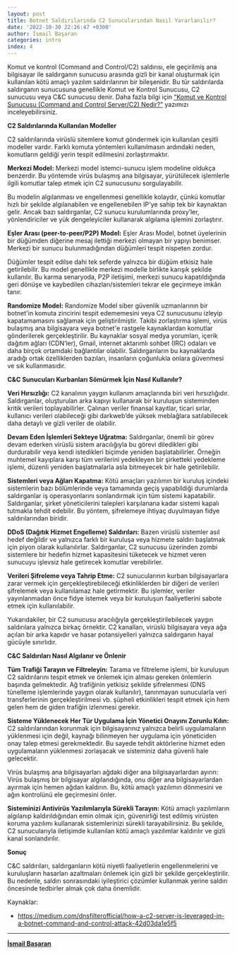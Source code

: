 ```yaml
---
layout: post
title: Botnet Saldırılarında C2 Sunucularından Nasıl Yararlanılır?
date: '2022-10-30 22:26:47 +0300'
author: İsmail Başaran
categories: intro
index: 4
---
```


Komut ve kontrol (Command and Control/C2) saldırısı, ele geçirilmiş ana bilgisayar ile saldırganın sunucusu arasında gizli bir kanal oluşturmak için kullanılan kötü amaçlı yazılım saldırılarının bir bileşenidir. Bu tür saldırılarda saldırganın sunucusuna genellikle Komut ve Kontrol Sunucusu, C2 sunucusu veya C&C sunucusu denir. Daha fazla bilgi için [“Komut ve Kontrol Sunucusu (Command and Control Server/C2) Nedir?”](https://www.aucyberclub.org/cybercamp/intro/2022/10/30/KomutveKontrolSunucusuNedir.html) yazımızı inceleyebilirsiniz.

**C2 Saldırılarında Kullanılan Modeller**

C2 saldırılarında virüslü sitemlere komut göndermek için kullanılan çeşitli modeller vardır. Farklı komuta yöntemleri kullanılmasın ardındaki neden, komutların geldiği yerin tespit edilmesini zorlaştırmaktır.

**Merkezi Model:** Merkezi model istemci-sunucu işlem modeline oldukça benzerdir. Bu yöntemde virüs bulaşmış ana bilgisayar, yürütülecek işlemlerle ilgili komutlar talep etmek için C2 sunucusunu sorgulayabilir.

Bu modelin algılanması ve engellenmesi genellikle kolaydır, çünkü komutlar hızlı bir şekilde algılanabilen ve engellenebilen IP'ye sahip tek bir kaynaktan gelir. Ancak bazı saldırganlar, C2 sunucu kurulumlarında proxy’ler, yönlendiriciler ve yük dengeleyiciler kullanarak algılama işlemini zorlaştırır.

**Eşler Arası (peer-to-peer/P2P) Model:** Eşler Arası Model, botnet üyelerinin bir düğümden diğerine mesaj ilettiği merkezi olmayan bir yapıyı benimser. Merkezi bir sunucu bulunmadığından düğümleri tespit nispeten zordur.

Düğümler tespit edilse dahi tek seferde yalnızca bir düğüm etkisiz hale getirilebilir. Bu model genellikle merkezi modelle birlikte karışık şekilde kullanılır. Bu karma senaryoda, P2P iletişimi, merkezi sunucu kapatıldığında geri dönüşe ve kaybedilen cihazları/sistemleri tekrar ele geçirmeye imkân tanır.

**Randomize Model:** Randomize Model siber güvenlik uzmanlarının bir botnet'in komuta zincirini tespit edememesini veya C2 sunucusunu izleyip kapatamamasını sağlamak için geliştirilmiştir. Takibi zorlaştırma işlemi, virüs bulaşmış ana bilgisayara veya botnet'e rastgele kaynaklardan komutlar gönderilerek gerçekleştirilir. Bu kaynaklar sosyal medya yorumları, içerik dağıtım ağları (CDN’ler), Gmail, internet aktarımlı sohbet (IRC) odaları ve daha birçok ortamdaki bağlantılar olabilir. Saldırganların bu kaynaklarda aradığı ortak özelliklerden bazıları, insanların çoğunlukla onlara güvenmesi ve sık kullanmasıdır.

**C&C Sunucuları Kurbanları Sömürmek İçin Nasıl Kullanılır?**

**Veri Hırsızlığı:** C2 kanalının yaygın kullanım amaçlarında biri veri hırsızlığıdır. Saldırganlar, oluşturulan arka kapıyı kullanarak bir kuruluşun sisteminden kritik verileri toplayabilirler. Çalınan veriler finansal kayıtlar, ticari sırlar, kullanıcı verileri olabileceği gibi darkweb’de yüksek meblağlara satılabilecek daha detaylı ve gizli veriler de olabilir.

**Devam Eden İşlemleri Sekteye Uğratma:** Saldırganlar, önemli bir görev devam ederken virüslü sistem aracılığıyla bu görevi diledikleri gibi durdurabilir veya kendi istedikleri biçimde yeniden başlatabilirler. Örneğin muhtemel kayıplara karşı tüm verilerini yedekleyen bir şirketteki yedekleme işlemi, düzenli yeniden başlatmalarla asla bitmeyecek bir hale getirilebilir.

**Sistemleri veya Ağları Kapatma:** Kötü amaçları yazılımın bir kuruluş içindeki sistemlerin bazı bölümlerinde veya tamamında geçiş yapabildiği durumlarda saldırganlar iş operasyonlarını sonlandırmak için tüm sistemi kapatabilir. Saldırganlar, şirket yöneticilerini talepleri karşılanana kadar sistemi kapalı tutmakla tehdit edebilir. Bu yöntem, şifrelemeye ihtiyaç duyulmayan fidye saldırılarından biridir.

**DDoS (Dağıtık Hizmet Engelleme) Saldırıları:** Bazen virüslü sistemler asıl hedef değildir ve yalnızca farklı bir kuruluşa veya hizmete saldırı başlatmak için piyon olarak kullanılırlar. Saldırganlar, C2 sunucusu üzerinden zombi sistemlere bir hedefin hizmet kapasitesini tüketecek ve hizmet veren sunucuyu işlevsiz hale getirecek komutlar verebilirler.

**Verileri Şifreleme veya Tahrip Etme:** C2 sunucularının kurban bilgisayarlara zarar vermek için gerçekleştirebileceği etkinliklerden bir diğeri de verileri şifrelemek veya kullanılamaz hale getirmektir. Bu işlemler, veriler yayınlanmadan önce fidye istemek veya bir kuruluşun faaliyetlerini sabote etmek için kullanılabilir.

Yukarıdakiler, bir C2 sunucusu aracılığıyla gerçekleştirilebilecek yaygın saldırılara yalnızca birkaç örnektir. C2 kanalları, virüslü bilgisayara veya ağa açılan bir arka kapıdır ve hasar potansiyelleri yalnızca saldırganın hayal gücüyle sınırlıdır.

**C&C Saldırıları Nasıl Algılanır ve Önlenir**

**Tüm Trafiği Tarayın ve Filtreleyin:** Tarama ve filtreleme işlemi, bir kuruluşun C2 saldırılarını tespit etmek ve önlemek için alması gereken önlemlerin başında gelmektedir. Ağ trafiğinin yetkisiz şekilde şifrelenmesi (DNS tünelleme işlemlerinde yaygın olarak kullanılır), tanınmayan sunucularla veri transferlerinin gerçekleştirilmesi vb. şüpheli etkinlikleri tespit etmek için hem gelen hem de giden trafiğin izlenmesi gerekir.

**Sisteme Yüklenecek Her Tür Uygulama İçin Yönetici Onayını Zorunlu Kılın:** C2 saldırılarından korunmak için bilgisayarınız yalnızca belirli uygulamaların yüklenmesi için değil, kaynağı bilinmeyen her uygulama için yöneticiden onay talep etmesi gerekmektedir. Bu sayede tehdit aktörlerine hizmet eden uygulamaların yüklenmesi zorlaşacak ve sisteminiz daha güvenli hale gelecektir.

Virüs bulaşmış ana bilgisayarları ağdaki diğer ana bilgisayarlardan ayırın: Virüs bulaşmış bir bilgisayar algılandığında, onu diğer ana bilgisayarlardan ayırmak için hemen ağdan kaldırın. Bu, kötü amaçlı yazılımın dönmesini ve ağın kontrolünü ele geçirmesini önler.

**Sisteminizi Antivirüs Yazılımlarıyla Sürekli Tarayın:** Kötü amaçlı yazılımların algılanıp kaldırıldığından emin olmak için, güvenirliği test edilmiş virüsten koruma yazılımı kullanarak sistemlerinizi sürekli tarayabilirsiniz. Bu şekilde, C2 sunucularıyla iletişimde kullanılan kötü amaçlı yazılımlar kaldırılır ve gizli kanal sonlandırılır.

**Sonuç**

C&C saldırıları, saldırganların kötü niyetli faaliyetlerin engellenmelerini ve kuruluşların hasarları azaltmaları önlemek için gizli bir şekilde gerçekleştirilir. Bu nedenle, saldırı sonrasındaki iyileştirici çözümler kullanmak yerine saldırı öncesinde tedbirler almak çok daha önemlidir.

Kaynaklar:

- https://medium.com/dnsfilterofficial/how-a-c2-server-is-leveraged-in-a-botnet-command-and-control-attack-42d03da1e5f5

---
**[İsmail Başaran](https://www.linkedin.com/in/ismail-ba%C5%9Faran-063000256/)**